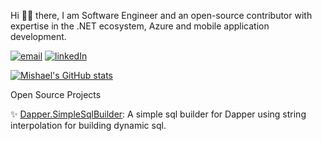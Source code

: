 Hi 👋🏾 there, I am Software Engineer and an open-source contributor with expertise in the .NET ecosystem, Azure and mobile application development.

[![email](https://img.shields.io/badge/email-blue?logo=mail.ru&style=for-the-badge)](mailto:mishael.ogo@outlook.com) [![linkedIn](https://img.shields.io/badge/linkedIn-blue?logo=linkedIn&style=for-the-badge)](https://www.linkedin.com/in/mishael-ogochukwu-b9057950)

[![Mishael's GitHub stats](https://github-readme-stats.vercel.app/api?username=mishael-o&show_icons=true&theme=tokyonight)](https://github.com/anuraghazra/github-readme-stats)

Open Source Projects

✨ [Dapper.SimpleSqlBuilder](https://github.com/mishael-o/Dapper.SimpleSqlBuilder): A simple sql builder for Dapper using string interpolation for building dynamic sql.

<!---
mishael-o/mishael-o is a ✨ special ✨ repository because its `README.md` (this file) appears on your GitHub profile.
You can click the Preview link to take a look at your changes.
--->
